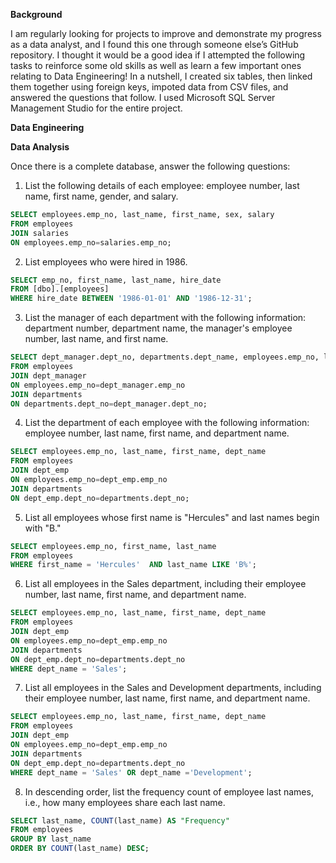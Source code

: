 **Background**

I am regularly looking for projects to improve and demonstrate my progress as a data analyst, and I found this one through someone else’s GitHub repository. I thought it would be a good idea if I attempted the following tasks to reinforce some old skills as well as learn a few important ones relating to Data Engineering! In a nutshell, I created six tables, then linked them together using foreign keys, impoted data from CSV files, and answered the questions that follow. I used Microsoft SQL Server Management Studio for the entire project.


**Data Engineering**



**Data Analysis**

Once there is a complete database, answer the following questions:


1) List the following details of each employee: employee number, last name, first name, gender, and salary.
```sql 
SELECT employees.emp_no, last_name, first_name, sex, salary
FROM employees
JOIN salaries 
ON employees.emp_no=salaries.emp_no; 
```

2) List employees who were hired in 1986.

```sql
SELECT emp_no, first_name, last_name, hire_date
FROM [dbo].[employees]
WHERE hire_date BETWEEN '1986-01-01' AND '1986-12-31';
```

3) List the manager of each department with the following information: department number, department name, the manager's employee number, last name, and first name.
```sql 
SELECT dept_manager.dept_no, departments.dept_name, employees.emp_no, last_name, first_name
FROM employees
JOIN dept_manager
ON employees.emp_no=dept_manager.emp_no
JOIN departments
ON departments.dept_no=dept_manager.dept_no;
```

4) List the department of each employee with the following information: employee number, last name, first name, and department name.
```sql
SELECT employees.emp_no, last_name, first_name, dept_name
FROM employees
JOIN dept_emp
ON employees.emp_no=dept_emp.emp_no
JOIN departments
ON dept_emp.dept_no=departments.dept_no;
```

5) List all employees whose first name is "Hercules" and last names begin with "B."
```sql
SELECT employees.emp_no, first_name, last_name 
FROM employees
WHERE first_name = 'Hercules'  AND last_name LIKE 'B%';
```

6) List all employees in the Sales department, including their employee number, last name, first name, and department name.
```sql
SELECT employees.emp_no, last_name, first_name, dept_name
FROM employees
JOIN dept_emp
ON employees.emp_no=dept_emp.emp_no
JOIN departments
ON dept_emp.dept_no=departments.dept_no
WHERE dept_name = 'Sales';
```

7) List all employees in the Sales and Development departments, including their employee number, last name, first name, and department name.
```sql
SELECT employees.emp_no, last_name, first_name, dept_name
FROM employees
JOIN dept_emp
ON employees.emp_no=dept_emp.emp_no
JOIN departments
ON dept_emp.dept_no=departments.dept_no
WHERE dept_name = 'Sales' OR dept_name ='Development';
```

8) In descending order, list the frequency count of employee last names, i.e., how many employees share each last name.
```sql
SELECT last_name, COUNT(last_name) AS "Frequency" 
FROM employees
GROUP BY last_name
ORDER BY COUNT(last_name) DESC;
```

